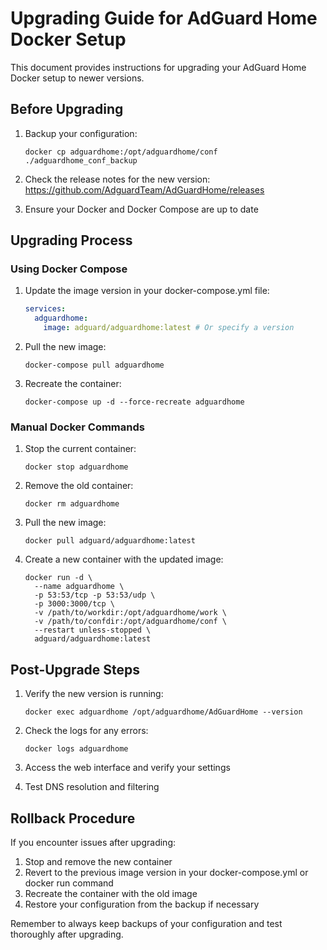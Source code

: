 # Upgrading Guide for AdGuard Home Docker Setup

This document provides instructions for upgrading your AdGuard Home Docker setup to newer versions.

## Before Upgrading

1. Backup your configuration:

   ```
   docker cp adguardhome:/opt/adguardhome/conf ./adguardhome_conf_backup
   ```

2. Check the release notes for the new version:
   https://github.com/AdguardTeam/AdGuardHome/releases

3. Ensure your Docker and Docker Compose are up to date

## Upgrading Process

### Using Docker Compose

1. Update the image version in your docker-compose.yml file:

   ```yaml
   services:
     adguardhome:
       image: adguard/adguardhome:latest # Or specify a version
   ```

2. Pull the new image:

   ```
   docker-compose pull adguardhome
   ```

3. Recreate the container:
   ```
   docker-compose up -d --force-recreate adguardhome
   ```

### Manual Docker Commands

1. Stop the current container:

   ```
   docker stop adguardhome
   ```

2. Remove the old container:

   ```
   docker rm adguardhome
   ```

3. Pull the new image:

   ```
   docker pull adguard/adguardhome:latest
   ```

4. Create a new container with the updated image:
   ```
   docker run -d \
     --name adguardhome \
     -p 53:53/tcp -p 53:53/udp \
     -p 3000:3000/tcp \
     -v /path/to/workdir:/opt/adguardhome/work \
     -v /path/to/confdir:/opt/adguardhome/conf \
     --restart unless-stopped \
     adguard/adguardhome:latest
   ```

## Post-Upgrade Steps

1. Verify the new version is running:

   ```
   docker exec adguardhome /opt/adguardhome/AdGuardHome --version
   ```

2. Check the logs for any errors:

   ```
   docker logs adguardhome
   ```

3. Access the web interface and verify your settings

4. Test DNS resolution and filtering

## Rollback Procedure

If you encounter issues after upgrading:

1. Stop and remove the new container
2. Revert to the previous image version in your docker-compose.yml or docker run command
3. Recreate the container with the old image
4. Restore your configuration from the backup if necessary

Remember to always keep backups of your configuration and test thoroughly after upgrading.
